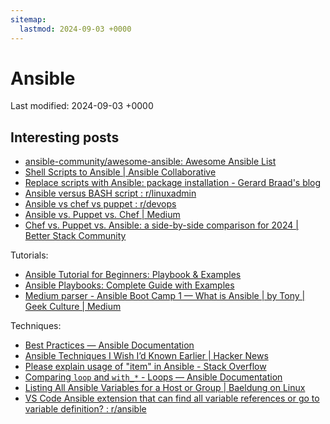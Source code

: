 ```yaml
---
sitemap:
  lastmod: 2024-09-03 +0000
---
```


# Ansible

Last modified: 2024-09-03 +0000

## Interesting posts

- [ansible-community/awesome-ansible: Awesome Ansible List](https://github.com/ansible-community/awesome-ansible)
- [Shell Scripts to Ansible \| Ansible Collaborative](https://www.ansible.com/blog/shell-scripts-to-ansible/)
- [Replace scripts with Ansible: package installation - Gerard Braad's blog](http://gbraad.nl/blog/replace-scripts-with-ansible-package-installation.html)
- [Ansible versus BASH script : r/linuxadmin](https://www.reddit.com/r/linuxadmin/comments/emcuqm/ansible_versus_bash_script/)
- [Ansible vs chef vs puppet : r/devops](https://www.reddit.com/r/devops/comments/18fleds/ansible_vs_chef_vs_puppet/)
- [Ansible vs. Puppet vs. Chef \| Medium](https://ip-specialist.medium.com/ansible-vs-puppet-vs-chef-a5fbee6ff4a9)
- [Chef vs. Puppet vs. Ansible: a side-by-side comparison for 2024 \| Better Stack Community](https://betterstack.com/community/comparisons/chef-vs-puppet-vs-ansible/)

Tutorials:

- [Ansible Tutorial for Beginners: Playbook & Examples](https://spacelift.io/blog/ansible-tutorial)
- [Ansible Playbooks: Complete Guide with Examples](https://spacelift.io/blog/ansible-playbooks)
- [Medium parser - Ansible Boot Camp 1 — What is Ansible \| by Tony \| Geek Culture \| Medium](http://webcache.googleusercontent.com/search?q=cache:https://medium.com/geekculture/ansible-boot-camp-1-what-is-ansible-b80abff314ac&strip=0&vwsrc=1&referer=medium-parser)

Techniques:

- [Best Practices — Ansible Documentation](https://docs.ansible.com/ansible/2.9/user_guide/playbooks_best_practices.html)
- [Ansible Techniques I Wish I’d Known Earlier \| Hacker News](https://news.ycombinator.com/item?id=28327694)
- [Please explain usage of "item" in Ansible - Stack Overflow](https://stackoverflow.com/questions/46724196/please-explain-usage-of-item-in-ansible)
- [Comparing `loop` and `with_*` - Loops — Ansible Documentation](https://docs.ansible.com/ansible/2.9/user_guide/playbooks_loops.html#comparing-loop-and-with)
- [Listing All Ansible Variables for a Host or Group \| Baeldung on Linux](https://www.baeldung.com/linux/ansible-list-variables-host-group)
- [VS Code Ansible extension that can find all variable references or go to variable definition? : r/ansible](https://www.reddit.com/r/ansible/comments/keel3k/vs_code_ansible_extension_that_can_find_all/)

